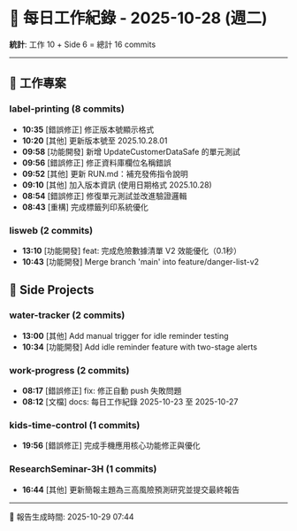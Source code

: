 # 📅 每日工作紀錄 - 2025-10-28 (週二)

**統計**: 工作 10 + Side 6 = 總計 16 commits

---

## 💼 工作專案

### label-printing (8 commits)

- **10:35** [錯誤修正] 修正版本號顯示格式
- **10:20** [其他] 更新版本號至 2025.10.28.01
- **09:58** [功能開發] 新增 UpdateCustomerDataSafe 的單元測試
- **09:56** [錯誤修正] 修正資料庫欄位名稱錯誤
- **09:52** [其他] 更新 RUN.md：補充發佈指令說明
- **09:10** [其他] 加入版本資訊 (使用日期格式 2025.10.28)
- **08:54** [錯誤修正] 修復單元測試並改進驗證邏輯
- **08:43** [重構] 完成標籤列印系統優化

### lisweb (2 commits)

- **13:10** [功能開發] feat: 完成危險數據清單 V2 效能優化（0.1秒）
- **10:43** [功能開發] Merge branch 'main' into feature/danger-list-v2

## 🎨 Side Projects

### water-tracker (2 commits)

- **13:00** [其他] Add manual trigger for idle reminder testing
- **10:34** [功能開發] Add idle reminder feature with two-stage alerts

### work-progress (2 commits)

- **08:17** [錯誤修正] fix: 修正自動 push 失敗問題
- **08:12** [文檔] docs: 每日工作紀錄 2025-10-23 至 2025-10-27

### kids-time-control (1 commits)

- **19:56** [錯誤修正] 完成手機應用核心功能修正與優化

### ResearchSeminar-3H (1 commits)

- **16:44** [其他] 更新簡報主題為三高風險預測研究並提交最終報告

---

📅 報告生成時間: 2025-10-29 07:44
